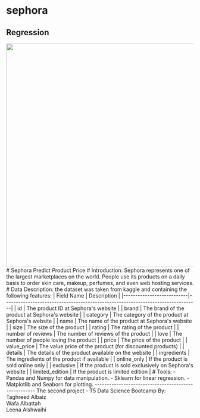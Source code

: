 # sephora
## Regression
<img src="https://github.com/talbaiz/Regression/blob/main/sephora.png" width="800" height="600" />
# Sephora Predict Product Price
# Introduction:
Sephora represents one of the largest marketplaces on the world. People use its products on a daily basis to order skin care, makeup, perfumes, and even web hosting services.
# Data Description:
the dataset was taken from kaggle and containing the following features:
| Field Name                | Description                                                                     |
|---------------------------|---------------------------------------------------------------------------------|
| id                        | The product ID at Sephora's website                                             |
| brand                     | The brand of the product at Sephora's website                                   |
| category                  | The category of the product at Sephora's website                                |
| name                      | The name of the product at Sephora's website                                    |
| size                      | The size of the product                                                         |
| rating                    | The rating of the product                                                       |
| number of reviews         | The number of reviews of the product                                            |
| love                      | The number of people loving the product                                         |
| price                     | The price of the product                                                        |
| value_price               | The value price of the product (for discounted products)                        |
| details                   | The details of the product available on the website                             |
| ingredients	              | The ingredients of the product if available                                     |
| online_only               | If the product is sold online only                                              |
| exclusive                 | If the product is sold exclusively on Sephora's website                         |
| limited_edition           | If the product is limited edition                                               |
# Tools:
- Pandas and Numpy for data manipulation.
- Sklearn for linear regression.
- Matplotlib and Seaborn for plotting.
-----------------------------------------------------
The second project - T5 Data Science Bootcamp
By:<br />
Taghreed Albaiz<br />
Wafa Albattah<br />
Leena Alshwaihi<br />
